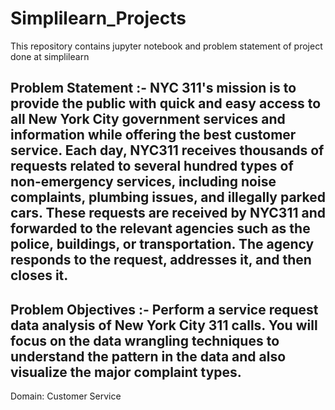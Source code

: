 # Simplilearn_Projects
This repository contains jupyter notebook and problem statement of project done at simplilearn


## Problem Statement :- NYC 311's mission is to provide the public with quick and easy access to all New York City government services and information while offering the best customer service. Each day, NYC311 receives thousands of requests related to several hundred types of non-emergency services, including noise complaints, plumbing issues, and illegally parked cars. These requests are received by NYC311 and forwarded to the relevant agencies such as the police, buildings, or transportation. The agency responds to the request, addresses it, and then closes it.

## Problem Objectives :- Perform a service request data analysis of New York City 311 calls. You will focus on the data wrangling techniques to understand the pattern in the data and also visualize the major complaint types.
Domain: Customer Service
